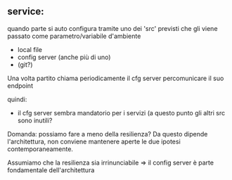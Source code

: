 service:
---

quando parte si auto configura tramite uno dei 'src' previsti  che gli viene passato come parametro/variabile d'ambiente

* local file
* config server (anche più di uno)
* (git?)

Una volta partito chiama periodicamente il cfg server percomunicare il suo endpoint

quindi:

* il cfg server sembra mandatorio per i servizi (a questo punto gli altri src sono inutili?

Domanda: possiamo fare a meno della resilienza? Da questo dipende l'architettura, non conviene mantenere aperte le due ipotesi contemporaneamente.

Assumiamo che la resilienza sia irrinunciabile => il config server è parte fondamentale dell'architettura







